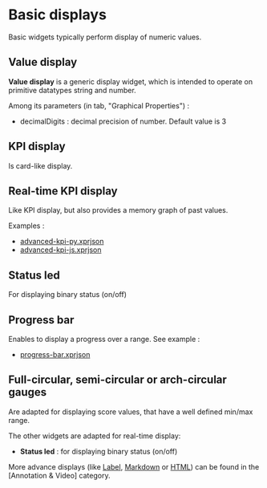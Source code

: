 # Basic displays

Basic widgets typically perform display of numeric values. 

## Value display

**Value display** is a generic display widget, which is intended to operate on primitive datatypes string and number.

Among its parameters (in tab, "Graphical Properties") :

- decimalDigits : decimal precision of number. Default value is 3

## KPI display

Is card-like display.

## Real-time KPI display

Like KPI display, but also provides a memory graph of past values.

Examples :

* [advanced-kpi-py.xprjson](basic/advanced-kpi-py.xprjson)
* [advanced-kpi-js.xprjson](basic/advanced-kpi-js.xprjson)

## Status led

For displaying binary status (on/off)

## Progress bar

Enables to display a progress over a range. See example :

* [progress-bar.xprjson](basic/progress-bar.xprjson)

## Full-circular, semi-circular or arch-circular gauges

Are adapted for displaying score values, that have a well defined min/max range.

The other widgets are adapted for real-time display:

* **Status led** : for displaying binary status (on/off)

More advance displays (like [Label](wdg-annotation-video.md#label), [Markdown](wdg-annotation-video.md#markdown) or [HTML](wdg-annotation-video.md#html)) can be found in the [Annotation & Video] category.

